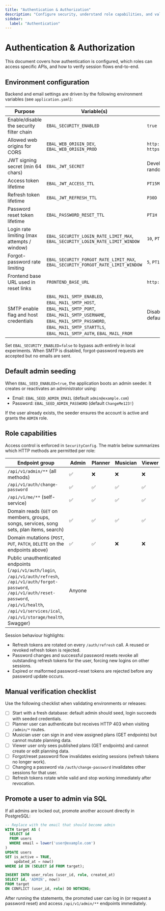 ```yaml
---
title: "Authentication & Authorization"
description: "Configure security, understand role capabilities, and validate session flows."
sidebar:
  label: "Authentication"
---
```


# Authentication & Authorization

This document covers how authentication is configured, which roles can access specific APIs, and how to verify session flows end-to-end.

## Environment configuration

Backend and email settings are driven by the following environment variables (see `application.yaml`):

| Purpose | Variable(s) | Default |
| --- | --- | --- |
| Enable/disable the security filter chain | `EBAL_SECURITY_ENABLED` | `true` |
| Allowed web origins for CORS | `EBAL_WEB_ORIGIN_DEV`, `EBAL_WEB_ORIGIN_PROD` | `http://localhost:5173`, `https://app.ebal.church` |
| JWT signing secret (min 64 chars) | `EBAL_JWT_SECRET` | Development-only random string |
| Access token lifetime | `EBAL_JWT_ACCESS_TTL` | `PT15M` |
| Refresh token lifetime | `EBAL_JWT_REFRESH_TTL` | `P30D` |
| Password reset token lifetime | `EBAL_PASSWORD_RESET_TTL` | `PT1H` |
| Login rate limiting (max attempts / window) | `EBAL_SECURITY_LOGIN_RATE_LIMIT_MAX`, `EBAL_SECURITY_LOGIN_RATE_LIMIT_WINDOW` | `10`, `PT1M` |
| Forgot-password rate limiting | `EBAL_SECURITY_FORGOT_RATE_LIMIT_MAX`, `EBAL_SECURITY_FORGOT_RATE_LIMIT_WINDOW` | `5`, `PT15M` |
| Frontend base URL used in reset links | `FRONTEND_BASE_URL` | `http://localhost:5173` |
| SMTP enable flag and host credentials | `EBAL_MAIL_SMTP_ENABLED`, `EBAL_MAIL_SMTP_HOST`, `EBAL_MAIL_SMTP_PORT`, `EBAL_MAIL_SMTP_USERNAME`, `EBAL_MAIL_SMTP_PASSWORD`, `EBAL_MAIL_SMTP_STARTTLS`, `EBAL_MAIL_SMTP_AUTH`, `EBAL_MAIL_FROM` | Disabled with sensible defaults |

Set `EBAL_SECURITY_ENABLED=false` to bypass auth entirely in local experiments. When SMTP is disabled, forgot-password requests are accepted but no emails are sent.

## Default admin seeding

When `EBAL_SEED_ENABLED=true`, the application boots an admin seeder. It creates or reactivates an administrator using:

- Email: `EBAL_SEED_ADMIN_EMAIL` (default `admin@example.com`)
- Password: `EBAL_SEED_ADMIN_PASSWORD` (default `ChangeMe123!`)

If the user already exists, the seeder ensures the account is active and grants the `ADMIN` role.

## Role capabilities

Access control is enforced in `SecurityConfig`. The matrix below summarizes which HTTP methods are permitted per role:

| Endpoint group | Admin | Planner | Musician | Viewer |
| --- | --- | --- | --- | --- |
| `/api/v1/admin/**` (all methods) | ✅ | ❌ | ❌ | ❌ |
| `/api/v1/auth/change-password` | ✅ | ✅ | ✅ | ✅ |
| `/api/v1/me/**` (self-service) | ✅ | ✅ | ✅ | ✅ |
| Domain reads (`GET` on members, groups, songs, services, song sets, plan items, search) | ✅ | ✅ | ✅ | ✅ |
| Domain mutations (`POST`, `PUT`, `PATCH`, `DELETE` on the endpoints above) | ✅ | ✅ | ❌ | ❌ |
| Public unauthenticated endpoints (`/api/v1/auth/login`, `/api/v1/auth/refresh`, `/api/v1/auth/forgot-password`, `/api/v1/auth/reset-password`, `/api/v1/health`, `/api/v1/services/ical`, `/api/v1/storage/health`, Swagger) | Anyone |

Session behaviour highlights:

- Refresh tokens are rotated on every `/auth/refresh` call. A reused or revoked refresh token is rejected.
- Password changes and successful password resets revoke all outstanding refresh tokens for the user, forcing new logins on other sessions.
- Expired or malformed password-reset tokens are rejected before any password update occurs.

## Manual verification checklist

Use the following checklist when validating environments or releases:

- [ ] Start with a fresh database: default admin should seed, login succeeds with seeded credentials.
- [ ] Planner user can authenticate but receives HTTP 403 when visiting `/admin/*` routes.
- [ ] Musician user can sign in and view assigned plans (GET endpoints) but cannot mutate planning data.
- [ ] Viewer user only sees published plans (GET endpoints) and cannot create or edit planning data.
- [ ] Forgot/reset password flow invalidates existing sessions (refresh tokens no longer work).
- [ ] Changing a password via `/auth/change-password` invalidates other sessions for that user.
- [ ] Refresh tokens rotate while valid and stop working immediately after revocation.

## Promote a user to admin via SQL

If all admins are locked out, promote another account directly in PostgreSQL:

```sql
-- Replace with the email that should become admin
WITH target AS (
  SELECT id
  FROM users
  WHERE email = lower('user@example.com')
)
UPDATE users
SET is_active = TRUE,
    updated_at = now()
WHERE id IN (SELECT id FROM target);

INSERT INTO user_roles (user_id, role, created_at)
SELECT id, 'ADMIN', now()
FROM target
ON CONFLICT (user_id, role) DO NOTHING;
```

After running the statements, the promoted user can log in (or request a password reset) and access `/api/v1/admin/**` endpoints immediately.
